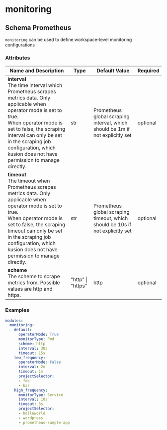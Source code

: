 # monitoring

## Schema Prometheus

`monitoring` can be used to define workspace-level monitoring configurations

### Attributes

|Name and Description|Type|Default Value|Required|
|--------------------|----|-------------|--------|
|**interval**<br />The time interval which Prometheus scrapes metrics data. Only applicable when operator mode is set to true.<br />When operator mode is set to false, the scraping interval can only be set in the scraping job configuration, which kusion does not have permission to manage directly.|str|Prometheus global scraping interval, which should be 1m if not explicitly set|optional|
|**timeout**<br />The timeout when Prometheus scrapes metrics data. Only applicable when operator mode is set to true.<br />When operator mode is set to false, the scraping timeout can only be set in the scraping job configuration, which kusion does not have permission to manage directly.|str|Prometheus global scraping timeout, which should be 10s if not explicitly set|optional|
|**scheme**<br />The scheme to scrape metrics from. Possible values are http and https.|"http" \| "https"|http|optional|

### Examples
```yaml
modules:
  monitoring:
    default:
      operatorMode: True
      monitorType: Pod
      scheme: http
      interval: 30s
      timeout: 15s
    low_frequency:
      operatorMode: False
      interval: 2m
      timeout: 1m
      projectSelector:
      - foo
      - bar
    high_frequency:
      monitorType: Service
      interval: 10s
      timeout: 5s
      projectSelector:
      - helloworld
      - wordpress
      - prometheus-sample-app
```